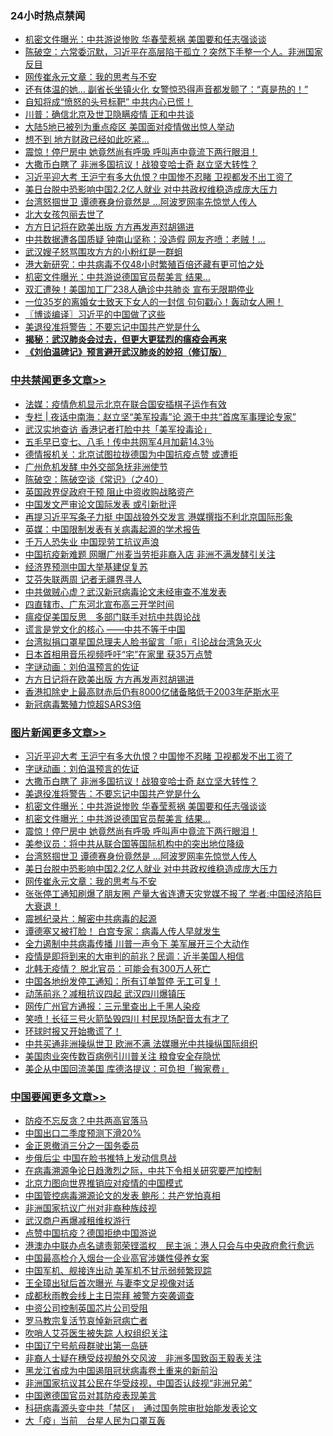 <div class="catlist">
<h3>24小时热点禁闻</h3>
<ul>
<li><a href="https://github.com/fqnews/bnews/blob/master/topimagenews/20200413/1311553.md">机密文件曝光：中共游说惨败 华春莹惹祸 美国要和任志强谈谈</a></li>
<li><a href="https://github.com/fqnews/bnews/blob/master/cbnews/20200413/1311318.md">陈破空：六常委沉默，习近平在高层陷于孤立？突然下手整一个人。非洲国家反目 </a></li>
<li><a href="https://github.com/fqnews/bnews/blob/master/topimagenews/20200413/1311382.md">网传崔永元文章：我的思考与不安</a></li>
<li><a href="https://github.com/fqnews/bnews/blob/master/cbnews/20200413/1311411.md">还有体温的她… 副省长坐镇火化 女警惊恐得声音都发颤了：“真是热的！”</a></li>
<li><a href="https://github.com/fqnews/bnews/blob/master/cbnews/20200413/1311457.md">自知将成“愤怒的头号标靶” 中共内心已慌！</a></li>
<li><a href="https://github.com/fqnews/bnews/blob/master/cbnews/20200413/1311390.md">川普：确信北京及世卫隐瞒疫情 正和中共谈</a></li>
<li><a href="https://github.com/fqnews/bnews/blob/master/worldnews/20200413/1311547.md">大陆5地已被列为重点疫区 美国面对疫情做出惊人举动</a></li>
<li><a href="https://github.com/fqnews/bnews/blob/master/finance/20200413/1311591.md">想不到 地方财政已经如此吃紧…</a></li>
<li><a href="https://github.com/fqnews/bnews/blob/master/topimagenews/20200413/1311488.md">震惊！停尸房中 她竟然尚有呼吸 呼叫声中竟流下两行眼泪！</a></li>
<li><a href="https://github.com/fqnews/bnews/blob/master/topimagenews/20200413/1311606.md">大撒币白瞎了 非洲多国抗议！战狼变哈士奇 赵立坚大转性？</a></li>
<li><a href="https://github.com/fqnews/bnews/blob/master/topimagenews/20200413/1311711.md">习近平迎大考 王沪宁有多大仇恨？中国惨不忍睹 卫视都发不出工资了</a></li>
<li><a href="https://github.com/fqnews/bnews/blob/master/topimagenews/20200413/1311410.md">美日台脱中恐影响中国2.2亿人就业 对中共政权维稳造成庞大压力</a></li>
<li><a href="https://github.com/fqnews/bnews/blob/master/topimagenews/20200413/1311455.md">台湾怒掴世卫 谭德赛身份竟然是 …阿波罗网率先惊觉人传人</a></li>
<li><a href="https://github.com/fqnews/bnews/blob/master/ssgc/20200413/1311361.md">北大女孩包丽去世了</a></li>
<li><a href="https://github.com/fqnews/bnews/blob/master/cbnews/20200413/1311607.md">方方日记将在欧美出版 方方再发声怼胡锡进</a></li>
<li><a href="https://github.com/fqnews/bnews/blob/master/cbnews/20200413/1311522.md">中共数据遭各国质疑 钟南山坚称：没造假 网友齐喷：老贼！...</a></li>
<li><a href="https://github.com/fqnews/bnews/blob/master/cbnews/20200413/1311412.md">武汉嫂子怒骂围攻方方的小粉红是一群蛆</a></li>
<li><a href="https://github.com/fqnews/bnews/blob/master/cnnews/20200413/1311510.md">港大新研究：中共病毒不仅48小时繁殖百倍还藏有更可怕之处</a></li>
<li><a href="https://github.com/fqnews/bnews/blob/master/topimagenews/20200413/1311517.md">机密文件曝光：中共游说德国官员帮美言 结果…</a></li>
<li><a href="https://github.com/fqnews/bnews/blob/master/comments/20200413/1311342.md">双汇遭殃！美国加工厂238人确诊中共肺炎 宣布无限期停业</a></li>
<li><a href="https://github.com/fqnews/bnews/blob/master/funmedia/20200413/1311315.md">一位35岁的离婚女士致天下女人的一封信 句句戳心！轰动女人圈！</a></li>
<li><a href="https://github.com/fqnews/bnews/blob/master/cbnews/20200413/1311307.md">〖博谈编译〗习近平的中国做了这些</a></li>
<li><a href="https://github.com/fqnews/bnews/blob/master/topimagenews/20200413/1311571.md">美退役准将警告：不要忘记中国共产党是什么</a></li>
<li><b><a href="https://github.com/fqnews/bnews/blob/master/comments/20200211/1275071.md" target="_blank">揭秘：武汉肺炎会过去，但更大更猛烈的瘟疫会再来</a></b></li>
<li><b><a href="https://github.com/fqnews/bnews/blob/master/comments/20200207/1272816.md" target="_blank">《刘伯温碑记》预言避开武汉肺炎的妙招（修订版）</a></b></li>
</ul>
</div>

<div class="catlist">
<h3><a href="https://github.com/fqnews/bnews/blob/master/cbnews/" target="_blank">中共禁闻</a><span><a href="https://github.com/fqnews/bnews/blob/master/cbnews/" target="_blank" rel="nofollow">更多文章>></a></span></h3>
<ul>
<li><a href="https://github.com/fqnews/bnews/blob/master/cbnews/20200414/1311840.md" target="_blank">法媒：疫情危机显示北京在联合国安插棋子运作有效</a></li>
<li><a href="https://github.com/fqnews/bnews/blob/master/cbnews/20200414/1311811.md" target="_blank">专栏 | 夜话中南海：赵立坚“美军投毒”论    源于中共“首席军事理论专家”</a></li>
<li><a href="https://github.com/fqnews/bnews/blob/master/cbnews/20200414/1311805.md" target="_blank">武汉实地查访 香港记者打脸中共「美军投毒论」</a></li>
<li><a href="https://github.com/fqnews/bnews/blob/master/cbnews/20200414/1311789.md" target="_blank">五毛早已变七、八毛！传中共网军4月加薪14.3％</a></li>
<li><a href="https://github.com/fqnews/bnews/blob/master/cbnews/20200414/1311753.md" target="_blank">德情报机关：北京试图拉拢德国为中国抗疫点赞 或遭拒</a></li>
<li><a href="https://github.com/fqnews/bnews/blob/master/cbnews/20200414/1311743.md" target="_blank">广州危机发酵 中外交部急抚非洲使节</a></li>
<li><a href="https://github.com/fqnews/bnews/blob/master/cbnews/20200413/1311733.md" target="_blank">陈破空：陈破空谈《常识》（之40）</a></li>
<li><a href="https://github.com/fqnews/bnews/blob/master/cbnews/20200413/1311703.md" target="_blank">英国政界促政府干预 阻止中资收购战略资产</a></li>
<li><a href="https://github.com/fqnews/bnews/blob/master/cbnews/20200413/1311701.md" target="_blank">中国发文严审论文国际发表 或引新批评</a></li>
<li><a href="https://github.com/fqnews/bnews/blob/master/cbnews/20200413/1311685.md" target="_blank">再提习近平写条子力挺 中国战狼外交发言 港媒撰指不利北京国际形象</a></li>
<li><a href="https://github.com/fqnews/bnews/blob/master/cbnews/20200413/1311678.md" target="_blank">英媒：中国限制发表有关病毒起源的学术报告</a></li>
<li><a href="https://github.com/fqnews/bnews/blob/master/cbnews/20200413/1311677.md" target="_blank">千万人恐失业 中国现劳工抗议声浪</a></li>
<li><a href="https://github.com/fqnews/bnews/blob/master/cbnews/20200413/1311672.md" target="_blank">中国抗疫新难题 网曝广州麦当劳拒非裔入店 非洲不满发酵引关注</a></li>
<li><a href="https://github.com/fqnews/bnews/blob/master/cbnews/20200413/1311667.md" target="_blank">经济界预测中国大举基建促复苏</a></li>
<li><a href="https://github.com/fqnews/bnews/blob/master/cbnews/20200413/1311666.md" target="_blank">艾芬失联两周 记者无疆界寻人</a></li>
<li><a href="https://github.com/fqnews/bnews/blob/master/cbnews/20200413/1311652.md" target="_blank">中共做贼心虚？武汉新冠病毒论文未经审查不准发表</a></li>
<li><a href="https://github.com/fqnews/bnews/blob/master/cbnews/20200413/1311646.md" target="_blank">四直辖市、广东河北宣布高三开学时间</a></li>
<li><a href="https://github.com/fqnews/bnews/blob/master/cbnews/20200413/1311633.md" target="_blank">瘟疫促美国反思　多部门联手对抗中共舆论战</a></li>
<li><a href="https://github.com/fqnews/bnews/blob/master/cbnews/20200413/1311624.md" target="_blank">谎言是党文化的核心 ——中共不等于中国</a></li>
<li><a href="https://github.com/fqnews/bnews/blob/master/cbnews/20200413/1311623.md" target="_blank">台湾拟捐口罩星国总理夫人脸书留言「呃」引论战台湾急灭火</a></li>
<li><a href="https://github.com/fqnews/bnews/blob/master/cbnews/20200413/1311622.md" target="_blank">日本首相用音乐视频呼吁“宅”在家里 获35万点赞</a></li>
<li><a href="https://github.com/fqnews/bnews/blob/master/comments/20200413/1311530.md" target="_blank">字谜动画：刘伯温预言的佐证</a></li>
<li><a href="https://github.com/fqnews/bnews/blob/master/cbnews/20200413/1311607.md" target="_blank">方方日记将在欧美出版 方方再发声怼胡锡进</a></li>
<li><a href="https://github.com/fqnews/bnews/blob/master/cbnews/20200413/1311598.md" target="_blank">香港扣除史上最高财赤后仍有8000亿储备略低于2003年萨斯水平</a></li>
<li><a href="https://github.com/fqnews/bnews/blob/master/cbnews/20200413/1311596.md" target="_blank">新冠病毒繁殖力惊超SARS3倍</a></li>

</ul>
</div>
<div class="catlist">
<h3><a href="https://github.com/fqnews/bnews/blob/master/topimagenews/" target="_blank">图片新闻</a><span><a href="https://github.com/fqnews/bnews/blob/master/topimagenews/" target="_blank" rel="nofollow">更多文章>></a></span></h3>
<ul>
<li><a href="https://github.com/fqnews/bnews/blob/master/topimagenews/20200413/1311711.md" target="_blank">习近平迎大考 王沪宁有多大仇恨？中国惨不忍睹 卫视都发不出工资了</a></li>
<li><a href="https://github.com/fqnews/bnews/blob/master/comments/20200413/1311530.md" target="_blank">字谜动画：刘伯温预言的佐证</a></li>
<li><a href="https://github.com/fqnews/bnews/blob/master/topimagenews/20200413/1311606.md" target="_blank">大撒币白瞎了 非洲多国抗议！战狼变哈士奇 赵立坚大转性？</a></li>
<li><a href="https://github.com/fqnews/bnews/blob/master/topimagenews/20200413/1311571.md" target="_blank">美退役准将警告：不要忘记中国共产党是什么</a></li>
<li><a href="https://github.com/fqnews/bnews/blob/master/topimagenews/20200413/1311553.md" target="_blank">机密文件曝光：中共游说惨败 华春莹惹祸 美国要和任志强谈谈</a></li>
<li><a href="https://github.com/fqnews/bnews/blob/master/topimagenews/20200413/1311517.md" target="_blank">机密文件曝光：中共游说德国官员帮美言 结果…</a></li>
<li><a href="https://github.com/fqnews/bnews/blob/master/topimagenews/20200413/1311488.md" target="_blank">震惊！停尸房中 她竟然尚有呼吸 呼叫声中竟流下两行眼泪！</a></li>
<li><a href="https://github.com/fqnews/bnews/blob/master/topimagenews/20200413/1311487.md" target="_blank">美参议员：将中共从联合国等国际机构中的突出地位降级</a></li>
<li><a href="https://github.com/fqnews/bnews/blob/master/topimagenews/20200413/1311455.md" target="_blank">台湾怒掴世卫 谭德赛身份竟然是 …阿波罗网率先惊觉人传人</a></li>
<li><a href="https://github.com/fqnews/bnews/blob/master/topimagenews/20200413/1311410.md" target="_blank">美日台脱中恐影响中国2.2亿人就业 对中共政权维稳造成庞大压力</a></li>
<li><a href="https://github.com/fqnews/bnews/blob/master/topimagenews/20200413/1311382.md" target="_blank">网传崔永元文章：我的思考与不安</a></li>
<li><a href="https://github.com/fqnews/bnews/blob/master/topimagenews/20200412/1311156.md" target="_blank">张张停工通知刷爆了朋友圈 产量大省连遭天灾党媒不报了 学者:中国经济陷巨大衰退！</a></li>
<li><a href="https://github.com/fqnews/bnews/blob/master/comments/20200412/1310987.md" target="_blank">震撼纪录片：解密中共病毒的起源</a></li>
<li><a href="https://github.com/fqnews/bnews/blob/master/topimagenews/20200412/1311028.md" target="_blank">谭德塞又被打脸！ 白宫专家：病毒人传人早就发生</a></li>
<li><a href="https://github.com/fqnews/bnews/blob/master/topimagenews/20200412/1311027.md" target="_blank">全力遏制中共病毒传播 川普一声令下 美军展开三个大动作</a></li>
<li><a href="https://github.com/fqnews/bnews/blob/master/topimagenews/20200412/1311026.md" target="_blank">疫情是即将到来的大审判的前兆？民调：近半美国人相信</a></li>
<li><a href="https://github.com/fqnews/bnews/blob/master/topimagenews/20200412/1311020.md" target="_blank">北韩无疫情？ 脱北官员：可能会有300万人死亡</a></li>
<li><a href="https://github.com/fqnews/bnews/blob/master/topimagenews/20200412/1311004.md" target="_blank">中国各地纷发停工通知：所有订单暂停 无工可复！</a></li>
<li><a href="https://github.com/fqnews/bnews/blob/master/topimagenews/20200412/1310676.md" target="_blank">动荡前兆？减租抗议四起 武汉四川爆镇压</a></li>
<li><a href="https://github.com/fqnews/bnews/blob/master/topimagenews/20200412/1310675.md" target="_blank">网传广州官方通报：三元里查出上千黑人染疫</a></li>
<li><a href="https://github.com/fqnews/bnews/blob/master/topimagenews/20200412/1310674.md" target="_blank">笑喷！长征三号火箭坠毁四川 村民现场配音太有才了</a></li>
<li><a href="https://github.com/fqnews/bnews/blob/master/topimagenews/20200412/1310673.md" target="_blank">环球时报又开始撒谎了！</a></li>
<li><a href="https://github.com/fqnews/bnews/blob/master/topimagenews/20200412/1310672.md" target="_blank">中共买通非洲操纵世卫 欧洲不满 法媒曝光中共操纵国际组织</a></li>
<li><a href="https://github.com/fqnews/bnews/blob/master/topimagenews/20200412/1310671.md" target="_blank">美国肉业突传数百病例引川普关注 粮食安全存隐忧</a></li>
<li><a href="https://github.com/fqnews/bnews/blob/master/topimagenews/20200412/1310670.md" target="_blank">美企从中国回流美国 库德洛提议：可负担「搬家费」</a></li>

</ul>
</div>
<div class="catlist">
<h3><a href="https://github.com/fqnews/bnews/blob/master/headline/" target="_blank">中国要闻</a><span><a href="https://github.com/fqnews/bnews/blob/master/headline/" target="_blank" rel="nofollow">更多文章>></a></span></h3>
<ul>
<li><a href="https://github.com/fqnews/bnews/blob/master/headline/20200414/1311833.md" target="_blank">防疫不忘反贪？中共两高官落马</a></li>
<li><a href="https://github.com/fqnews/bnews/blob/master/headline/20200414/1311832.md" target="_blank">中国出口二季度预测下滑20%</a></li>
<li><a href="https://github.com/fqnews/bnews/blob/master/headline/20200414/1311831.md" target="_blank">金正恩撤消三分之一国务委员</a></li>
<li><a href="https://github.com/fqnews/bnews/blob/master/headline/20200414/1311830.md" target="_blank">步俄后尘 中国在脸书推特上发动信息战</a></li>
<li><a href="https://github.com/fqnews/bnews/blob/master/headline/20200414/1311783.md" target="_blank">在病毒溯源争论日趋激烈之际，中共下令相关研究要严加控制</a></li>
<li><a href="https://github.com/fqnews/bnews/blob/master/headline/20200414/1311774.md" target="_blank">北京力图向世界推销应对疫情的中国模式</a></li>
<li><a href="https://github.com/fqnews/bnews/blob/master/headline/20200414/1311773.md" target="_blank">中国管控病毒溯源论文的发表  鲍彤：共产党怕真相</a></li>
<li><a href="https://github.com/fqnews/bnews/blob/master/headline/20200414/1311772.md" target="_blank">非洲国家抗议广州对非裔种族歧视</a></li>
<li><a href="https://github.com/fqnews/bnews/blob/master/headline/20200414/1311771.md" target="_blank">武汉商户再爆减租维权游行</a></li>
<li><a href="https://github.com/fqnews/bnews/blob/master/headline/20200414/1311770.md" target="_blank">点赞中国抗疫？德国拒绝中国游说</a></li>
<li><a href="https://github.com/fqnews/bnews/blob/master/headline/20200414/1311757.md" target="_blank">港澳办中联办点名谴责郭荣铿滥权　民主派：港人只会与中央政府愈行愈远</a></li>
<li><a href="https://github.com/fqnews/bnews/blob/master/headline/20200414/1311740.md" target="_blank">中国最高检介入烟台一企业高官涉嫌性侵养女案</a></li>
<li><a href="https://github.com/fqnews/bnews/blob/master/headline/20200413/1311735.md" target="_blank">中国军机、舰接连出动   美军机不甘示弱频繁现踪</a></li>
<li><a href="https://github.com/fqnews/bnews/blob/master/headline/20200413/1311728.md" target="_blank">王全璋出狱后首次曝光 与妻李文足视像对话</a></li>
<li><a href="https://github.com/fqnews/bnews/blob/master/headline/20200413/1311727.md" target="_blank">成都秋雨教会线上主日崇拜 被警方突袭调查</a></li>
<li><a href="https://github.com/fqnews/bnews/blob/master/headline/20200413/1311726.md" target="_blank">中资公司控制英国芯片公司受阻</a></li>
<li><a href="https://github.com/fqnews/bnews/blob/master/headline/20200413/1311725.md" target="_blank">罗马教宗复活节哀悼新冠病亡者</a></li>
<li><a href="https://github.com/fqnews/bnews/blob/master/headline/20200413/1311724.md" target="_blank">吹哨人艾芬医生被失踪 人权组织关注</a></li>
<li><a href="https://github.com/fqnews/bnews/blob/master/headline/20200413/1311723.md" target="_blank">中国辽宁号航母群驶出第一岛链</a></li>
<li><a href="https://github.com/fqnews/bnews/blob/master/headline/20200413/1311719.md" target="_blank">非裔人士疑在穗受歧视酿外交风波　非洲多国致函王毅表关注</a></li>
<li><a href="https://github.com/fqnews/bnews/blob/master/headline/20200413/1311686.md" target="_blank">黑龙江省成为中国遏阻冠状病毒卷土重来的新前沿</a></li>
<li><a href="https://github.com/fqnews/bnews/blob/master/headline/20200413/1311682.md" target="_blank">非洲国家抗议其公民在华受歧视，中国否认歧视“非洲兄弟”</a></li>
<li><a href="https://github.com/fqnews/bnews/blob/master/headline/20200413/1311674.md" target="_blank">中国邀德国官员对其防疫表现美言</a></li>
<li><a href="https://github.com/fqnews/bnews/blob/master/headline/20200413/1311659.md" target="_blank">科研病毒源头变中共「禁区」　通过国务院审批始能发表论文</a></li>
<li><a href="https://github.com/fqnews/bnews/blob/master/headline/20200413/1311658.md" target="_blank">大「疫」当前　台星人民为口罩互轰</a></li>

</ul>
</div>